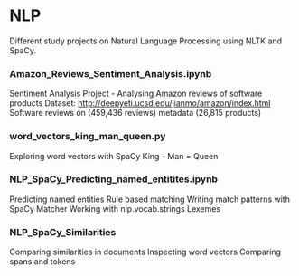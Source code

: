 # NLP

Different study projects on Natural Language Processing using NLTK and SpaCy.

### Amazon_Reviews_Sentiment_Analysis.ipynb
Sentiment Analysis Project - Analysing Amazon reviews of software products
Dataset: http://deepyeti.ucsd.edu/jianmo/amazon/index.html
Software reviews on (459,436 reviews) metadata (26,815 products)

### word_vectors_king_man_queen.py
Exploring word vectors with SpaCy
King - Man = Queen

### NLP_SpaCy_Predicting_named_entitites.ipynb
Predicting named entities
Rule based matching
Writing match patterns with SpaCy Matcher
Working with nlp.vocab.strings
Lexemes

### NLP_SpaCy_Similarities
Comparing similarities in documents
Inspecting word vectors
Comparing spans and tokens
